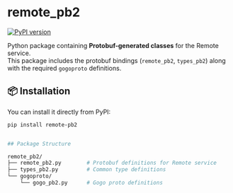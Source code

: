 # remote_pb2

[![PyPI version](https://badge.fury.io/py/remote-pb2.svg)](https://pypi.org/project/remote-pb2/)

Python package containing **Protobuf-generated classes** for the Remote service.  
This package includes the protobuf bindings (`remote_pb2`, `types_pb2`) along with the required `gogoproto` definitions.

## 📦 Installation

You can install it directly from PyPI:

```bash
pip install remote-pb2


## Package Structure

remote_pb2/
├── remote_pb2.py        # Protobuf definitions for Remote service
├── types_pb2.py         # Common type definitions
└── gogoproto/
    └── gogo_pb2.py      # Gogo proto definitions